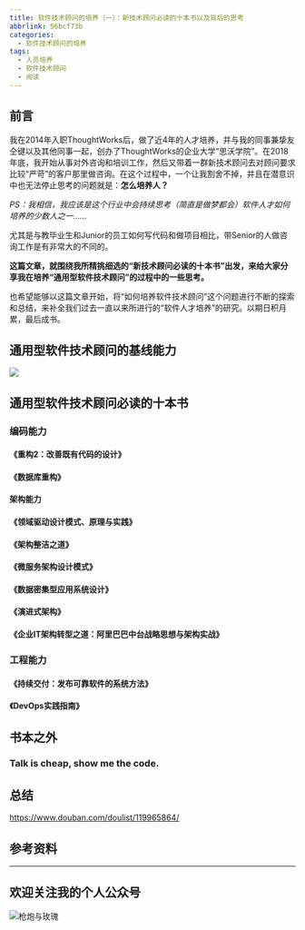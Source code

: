 ```yaml
---
title: 软件技术顾问的培养（一）：新技术顾问必读的十本书以及背后的思考
abbrlink: 56bcf73b
categories:
  - 软件技术顾问的培养
tags:
  - 人员培养
  - 软件技术顾问
  - 阅读
---
```


## 前言

我在2014年入职ThoughtWorks后，做了近4年的人才培养，并与我的同事兼挚友仝键以及其他同事一起，创办了ThoughtWorks的企业大学“思沃学院”。在2018年底，我开始从事对外咨询和培训工作，然后又带着一群新技术顾问去对顾问要求比较“严苛”的客户那里做咨询。在这个过程中，一个让我割舍不掉，并且在潜意识中也无法停止思考的问题就是：**怎么培养人？**

*PS：我相信，我应该是这个行业中会持续思考（简直是做梦都会）软件人才如何培养的少数人之一……*

尤其是与教毕业生和Junior的员工如何写代码和做项目相比，带Senior的人做咨询工作是有非常大的不同的。

**这篇文章，就围绕我所精挑细选的“新技术顾问必读的十本书”出发，来给大家分享我在培养“通用型软件技术顾问”的过程中的一些思考。**

也希望能够以这篇文章开始，将“如何培养软件技术顾问”这个问题进行不断的探索和总结，来补全我们过去一直以来所进行的“软件人才培养”的研究。以期日积月累，最后成书。

<!-- more -->

## 通用型软件技术顾问的基线能力

![](https://huhao-dev.oss-cn-beijing.aliyuncs.com/2020-01-23-%E9%80%9A%E7%94%A8%E5%9E%8B%E6%8A%80%E6%9C%AF%E9%A1%BE%E9%97%AE%E7%9A%84%E5%9F%BA%E7%BA%BF%E8%83%BD%E5%8A%9B%EF%BC%88%E6%8A%80%E6%9C%AF%E4%BE%A7%EF%BC%89.png)

## 通用型软件技术顾问必读的十本书

### 编码能力

#### 《重构2：改善既有代码的设计》

#### 《数据库重构》

#### 架构能力

#### 《领域驱动设计模式、原理与实践》

#### 《架构整洁之道》

#### 《微服务架构设计模式》

#### 《数据密集型应用系统设计》

#### 《演进式架构》

#### 《企业IT架构转型之道：阿里巴巴中台战略思想与架构实战》

### 工程能力

#### 《持续交付：发布可靠软件的系统方法》

#### 《DevOps实践指南》

## 书本之外

### Talk is cheap, show me the code.

## 总结

https://www.douban.com/doulist/119965864/

## 参考资料

---

## 欢迎关注我的个人公众号

![枪炮与玫瑰](https://huhao-dev.oss-cn-beijing.aliyuncs.com/2020-01-20-wechat.png)